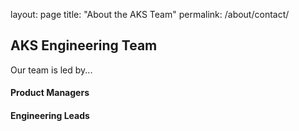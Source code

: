 layout: page
title: "About the AKS Team"
permalink: /about/contact/

## AKS Engineering Team

Our team is led by...

#### Product Managers


#### Engineering Leads
